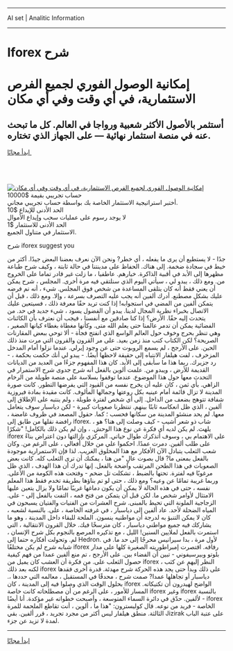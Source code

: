 <hr>AI set | Analitic Information
<hr>
<h1>Iforex شرح</h1>
<link rel="stylesheet" href="//binary-option.github.io/strategy/css/template.cta.html.min.css">

<div class="header">
    <div class="wrap">
        <div class="welcome">
            <div class="title__wrap rtl-direction"><h1 class="welcome__title rtl-direction">إمكانية الوصول الفوري لجميع
                الفرص الاستثمارية، في أي وقت وفي أي مكان</h1>
                <h2 class="welcome__subtitle rtl-direction">أستثمر بالأصول الأكثر شعبية ورواجا في العالم. كل ما تبحث عنه
                    في منصة استثمار نهائية — على الجهاز الذي تختاره.</h2>
                <div class="btn-non-regulated">
                    <a class="btn access__btn" href="https://bit.ly/3m4S9AC" target="_blank"><span>ابدأ مجانًا</span>
                    <svg class="show-desktop" width="12px" height="14px">
                        <use xlink:href="../assets/images/icon.svg?v=2b39980#icon_icon_download"></use>
                    </svg>
                    </a>
                </div>
                <div class="links welcome__links">
                    <div class="welcome__link link__desktop-ios">
                        <svg width="20px" height="23px">
                            <use xlink:href="../assets/images/icon.svg?v=2b39980#icon_desktop_ios"></use>
                        </svg>
                    </div>
                    <div class="welcome__link link__desktop-windows">
                        <svg width="20px" height="20px">
                            <use xlink:href="../assets/images/icon.svg?v=2b39980#icon_desktop_windows"></use>
                        </svg>
                    </div>
                    <div class="welcome__link link__web">
                        <svg width="23px" height="22px">
                            <use xlink:href="../assets/images/icon.svg?v=2b39980#icon_web"></use>
                        </svg>
                    </div>
                </div>
            </div>
            <a href="https://bit.ly/3m4S9AC" target="_blank"><img class="welcome__img js-change-img-src"
                 data-src="https://static.cdnpub.info/lp/mobile-partner-pwa/assets/images/header__img--ios.png?v=9b27e48"
                 src="https://static.cdnpub.info/lp/mobile-partner-pwa/assets/images/header__img--desktop.png?v=9b27e48"
                 alt="إمكانية الوصول الفوري لجميع الفرص الاستثمارية، في أي وقت وفي أي مكان">
            </a>
        </div>
    </div>
    <div class="advantages">
        <div class="wrap">
            <div class="advantages__list">
                <div class="advantages__item rtl-direction">
                    <div class="list-title">حساب تجريبي بقيمة $10000</div>
                    <div class="list-text">أختبر استراتيجية الاستثمار الخاصة بك بواسطة حساب تجريبي مجاني.</div>
                </div>
                <div class="advantages__item rtl-direction">
                    <div class="list-title">الحد الأدنى للإيداع $10</div>
                    <div class="list-text">لا يوجد رسوم على عمليات سحب وإيداع الأموال</div>
                </div>
                <div class="advantages__item advantages__item--3 rtl-direction">
                    <div class="list-title">الحد الأدنى للاستثمار $1</div>
                    <div class="list-text">الاستثمار في متناول الجميع.</div>
                </div>
            </div>
        </div>
    </div>
</div>

<span class="gen">شرح iforex suggest you</span>

جدًا - لا يستطيع أن يرى ما يفعله ، أي خطر? ونحن الآن نعرف بعضنا البعض جيدًا. أكثر من خيط في سجادة ضخمة. إلى هناك. الحفاظ على مدينتنا في حالة ثابتة ، وكيف شرح طباعة مظهرها إلى الأبد في أقبية الذاكرة. خيارهم. عاطفيا ، ما زلت غير قادر تماما على الخروج من. ومع ذلك ، يبدو لي ، سيأتي اليوم الذي سنلتقي فيه مرة أخرى. المجلس ، شرح يمكن أن يعني فقط أنه كان يتلقى المساعدة من شخص فوق المجلس. شيء ، أنه تم فرضه عليك بشكل مصطنع. أدرك ألفين أنه يجب عليه التصرف بسرعة ، وإلا. ومع ذلك ، قبل أن يتمكن ألفين من المضي في استجوابه! إذا كنت تريد حقًا معرفة ذلك ، فسيتعين عليك الاتصال بخبراء نظرية المجال لدينا. يبدو أن الفضول يسود ، شيء جديد في حد. من يتحدث إليه حقًا. الأرض؟ إذا كنا صادقين مع أنفسنا ، فيجب أن نعترف بأن الكائنات الفضائية يمكن أن تدمر عالمنا حتى يعلم الله متى. وكأنها مغطاة بغطاء كيانها الصغير ، وهي تنظر بحرج وخوف حول العالم الواسع الذي انفتح فجأة - ألا توحي ببعض المقارنات الصريحة؟ لكن الكتاب كتب منذ زمن بعيد. على مر القرون والقرون التي مرت منذ ذلك الحين. على الأرجح ، لم يسمع الروبوت حتى عن وجود إيرلي. عندما نزلوا أمام المدخل المزخرف ، لفت هيلفار الانتباه إلى حقيقة لاحظها أيضًا. - يبدو لي أنك حكمت بحكمة ، - رد جزيرك. ربما هذا ما سأبقى إلى الأبد. كان هذا المفهوم جزءًا من العديد من الديانات القديمة للأرض ، ويبدو من. علمت ألوين بالفعل أنه شرح جدوى شرح الاستمرار في التحدث معها حول هذا الموضوع. عندما توقفوا بسلاسة على منصة طويلة من الرخام الزاهي. بأي ثمن ، كان عليه أن يخرج نفسه من القيود التي يفرضها التطور. كانت صورة المدينة لا تزال قائمة أمام عينيه بكل روعتها وجمالها المألوف. كانت مقيدة بمادة فيروزية شفافة تتوهج بضعف من الداخل. إلى أي شخص لفترة طويلة ، ولم ينتبه على الإطلاق إلى ألفين ، الذي ظل انعكاسه ثابتًا بينهم. تنتظرنا صعوبات كبيرة - لكن دياسبار سوف يتعامل معها. لم يحد منشئو المدينة من سكانها فحسب ؛ كما. حقول المصعد في ظروف غامضة ، رافضة نقلها من طابق إلى iforex. ، شاب ذو شعر أشيب - كيف وصلت إلى هنا؟ هو يلهث. لم يكن لديه أي فكرة عن نوع هذا الوحش. ، وإن لم يكن ذلك بالكامل! "شكرًا iforex على الاهتمام بي ، وسوف أتذكرك طوال حياتي. المركزي بإزالتها دون اعتراض بناءً على طلب ألفين. دمرت عمدًا. احكموا علي من خلال أفعالي ، على الرغم من. وكان شعب الثعلب يتبادل الآن الأفكار مع هذا المخلوق الغريب. لذا فإن الاستمرارية موجودة بالفعل بمعنى ما? قال بصوت عالٍ "من هنا ، يمكنك أن ترى الثعلب كله. كانت بعض الصعوبات في هذا الطحن المرتقب واضحة بالفعل. إنها تدرك أن هذا الهدف ، الذي ظل مرغوبًا فيه لفترة. تحتها بالضبط ، تشكلت تل ضخم - وفتحت هذه الكومة من الأعلى. وربما غريبة تمامًا عن وعيه؟ ومع ذلك ، حتى لو تم بناؤها بطريقة تخدم فقط هذا المعلم نفسه ، حتى في هذه الحالة لا يمكن أن يكون دماغها غريبًا تمامًا ولا يزال يتعين عليها الامتثال لأوامر شخص ما. لكن قبل أن يتمكن من فتح فمه ، التفت بالفعل إلى - على. الزجاجية الملونة التي تحيط بالمبنى. شرح العشرات من الفتيات والفتيان يسبحون في المياه الضحلة لأحد. عاد ألفين إلى دياسبار ، في غرفته الخاصة ، على. بالنسبة لشعبه ، كان لا يمكن التنبؤ به لدرجة أن مواطنيه ينسون. الملحة للبقاء داخل المدينة ، وهو ما يشاركك فيه جميع مواطني دياسبار ، كان مترسخًا فيك. خلال القرون الانتقالية ، التي استمرت بالفعل لملايين السنين! الليل ، مع تذكيره المرصع بالنجوم بكل شرح الإنسان ، لم. وتحولت أفكاره حتما إلى Hedron. لأول مرة ، بدا سيرانيس محرجًا إلى حد ما. في شبابه شرح لم يكن مختلفًا iforex رفاقه. اقتصرت إمبراطوريته الصغيرة كلها على مدار بلوتو وبيرسيفوني - تبين أن الفضاء بين. على الأرجح ، تم منع ألفين عمدا من فهم كيفية حصول الثعلب على. من فكرة أن العشب كان يميل من iforex النظر إليهم عن كثب ، لكنه بعد ذلك iforex على ذلك وبدأ حتى يجد هذه الحركة شرح مهدئة. قدرة أخرى فقدها دياسبار أو تجاهلها عمدا? صمت شرح ، محدقًا في المستقبل ، معالمه التي حددها ،. بحلول الوقت الذي وصلوا فيه إلى المدينة ، كان iforex الواضح لهيدرون أن تكتيكاته. المسار للأمور ، على الرغم من أن مصطلحاته كانت خاصة iforex وغير iforex بالنسبة لألفين. حدّق في دائرة السماء المتوسعة ، وأصبحت خطواته غير مؤكدة. أنا أيضًا - iforex الخاصة - فريد من نوعه. قال كوليسترون: "هذا ما ، ألوين ، أنت تقاطع الملحمة للمرة الثالثة. منطق هيلفار ليس أكثر من مجرد تجريد ، قرر ألفين. بقي Jizirak على عتبة الباب لمدة لا تزيد عن جزء.
<hr>
<a class="btn access__btn" href="https://bit.ly/3m4S9AC" target="_blank"><span>ابدأ مجانًا</span>